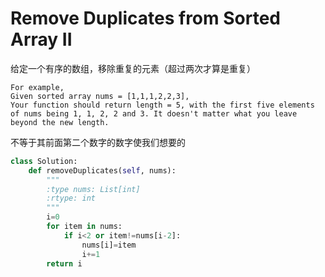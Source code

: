 # Remove Duplicates from Sorted Array II

给定一个有序的数组，移除重复的元素（超过两次才算是重复）

```
For example,
Given sorted array nums = [1,1,1,2,2,3],
Your function should return length = 5, with the first five elements of nums being 1, 1, 2, 2 and 3. It doesn't matter what you leave beyond the new length.
```

不等于其前面第二个数字的数字使我们想要的

```py
class Solution:
    def removeDuplicates(self, nums):
        """
        :type nums: List[int]
        :rtype: int
        """
        i=0
        for item in nums:
            if i<2 or item!=nums[i-2]:
                nums[i]=item
                i+=1
        return i
```
